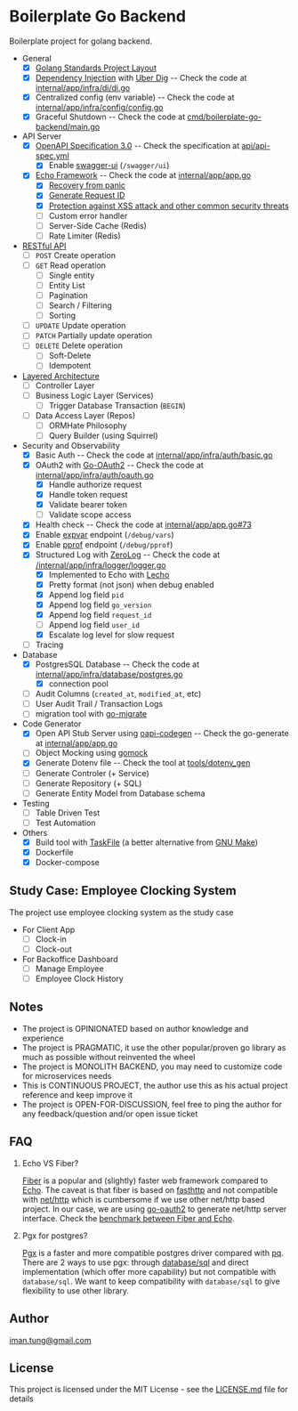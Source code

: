 # Boilerplate Go Backend

Boilerplate project for golang backend. 

- General
  - [x] [Golang Standards Project Layout](https://github.com/golang-standards/project-layout)
  - [x] [Dependency Injection](https://en.wikipedia.org/wiki/Dependency_injection) with [Uber Dig](https://github.com/uber-go/dig) -- Check the code at [internal/app/infra/di/di.go](internal/app/infra/di/di.go)
  - [x] Centralized config (env variable) -- Check the code at [internal/app/infra/config/config.go](internal/app/infra/config/config.go)
  - [x] Graceful Shutdown -- Check the code at [cmd/boilerplate-go-backend/main.go](cmd/boilerplate-go-backend/main.go)
- API Server
  - [x] [OpenAPI Specification 3.0](https://swagger.io/resources/open-api/) -- Check the specification at [api/api-spec.yml](api/api-spec.yml)
    - [x] Enable [swagger-ui](https://github.com/swagger-api/swagger-ui) (`/swagger/ui`)
  - [x] [Echo Framework](https://echo.labstack.com/)  -- Check the code at [internal/app/app.go](internal/app/app.go)
    - [x] [Recovery from panic](https://echo.labstack.com/docs/middleware/recover)
    - [x] [Generate Request ID](https://echo.labstack.com/docs/middleware/request-id)
    - [x] [Protection against XSS attack and other common security threats](https://echo.labstack.com/docs/middleware/secure)
    - [ ] Custom error handler
    - [ ] Server-Side Cache (Redis)
    - [ ] Rate Limiter (Redis)
- [RESTful API](https://en.wikipedia.org/wiki/REST)
  - [ ] `POST` Create operation 
  - [ ] `GET` Read operation 
    - [ ] Single entity
    - [ ] Entity List
    - [ ] Pagination
    - [ ] Search / Filtering
    - [ ] Sorting
  - [ ] `UPDATE` Update operation
  - [ ] `PATCH` Partially update operation
  - [ ] `DELETE` Delete operation
    - [ ] Soft-Delete
    - [ ] Idempotent
- [Layered Architecture](https://herbertograca.com/2017/08/03/layered-architecture/)
   -  [ ] Controller Layer 
   -  [ ] Business Logic Layer (Services)
      - [ ] Trigger Database Transaction (`BEGIN`) 
   -  [ ] Data Access Layer (Repos)
      - [ ] ORMHate Philosophy
      - [ ] Query Builder (using Squirrel)
- Security and Observability
  - [x] Basic Auth -- Check the code at [internal/app/infra/auth/basic.go](internal/app/infra/auth/basic.go)
  - [x] OAuth2 with [Go-OAuth2](https://github.com/go-oauth2/oauth2) -- Check the code at [internal/app/infra/auth/oauth.go](internal/app/infra/auth/oauth.go)
    - [x] Handle authorize request
    - [x] Handle token request
    - [x] Validate bearer token
    - [ ] Validate scope access
  - [x] Health check -- Check the code at [internal/app/app.go#73](internal/app/app.go#73)
  - [x] Enable [expvar](https://pkg.go.dev/expvar) endpoint (`/debug/vars`) 
  - [x] Enable [pprof](https://pkg.go.dev/net/http/pprof) endpoint (`/debug/pprof`)
  - [x] Structured Log with [ZeroLog](https://github.com/rs/zerolog) -- Check the code at [/internal/app/infra/logger/logger.go](/internal/app/infra/logger/logger.go)
    - [x] Implemented to Echo with [Lecho](https://github.com/ziflex/lecho) 
    - [x] Pretty format (not json) when debug enabled
    - [x] Append log field `pid` 
    - [x] Append log field `go_version`
    - [x] Append log field `request_id`
    - [ ] Append log field `user_id`
    - [x] Escalate log level for slow request
  - [ ] Tracing
- Database
  - [x] PostgresSQL Database -- Check the code at [internal/app/infra/database/postgres.go](internal/app/infra/database/postgres.go)
    - [x] connection pool 
  - [ ] Audit Columns (`created_at`, `modified_at`, etc)
  - [ ] User Audit Trail / Transaction Logs
  - [ ] migration tool with [go-migrate](https://github.com/golang-migrate/migrate)
- Code Generator
  - [x] Open API Stub Server using [oapi-codegen](github.com/deepmap/oapi-codegen) -- Check the go-generate at [internal/app/app.go](internal/app/app.go) 
  - [ ] Object Mocking using [gomock](https://github.com/uber-go/mock)
  - [x] Generate Dotenv file -- Check the tool at [tools/dotenv_gen](tools/dotenv_gen/README.md)
  - [ ] Generate Controler (+ Service) 
  - [ ] Generate Repository (+ SQL) 
  - [ ] Generate Entity Model from Database schema
- Testing
  - [ ] Table Driven Test
  - [ ] Test Automation
- Others
  - [x] Build tool with [TaskFile](https://taskfile.dev/) (a better alternative from [GNU Make](https://www.gnu.org/software/make/))
  - [x] Dockerfile 
  - [x] Docker-compose

## Study Case: Employee Clocking System

The project use employee clocking system as the study case
- For Client App 
  - [ ] Clock-in
  - [ ] Clock-out
- For Backoffice Dashboard
  - [ ] Manage Employee
  - [ ] Employee Clock History

## Notes 

- The project is OPINIONATED based on author knowledge and experience
- The project is PRAGMATIC, it use the other popular/proven go library as much as possible without reinvented the wheel
- The project is MONOLITH BACKEND, you may need to customize code for microservices needs
- This is CONTINUOUS PROJECT, the author use this as his actual project reference and keep improve it
- The project is OPEN-FOR-DISCUSSION, feel free to ping the author for any feedback/question and/or open issue ticket

## FAQ

1. Echo VS Fiber? 

    [Fiber](https://github.com/gofiber/fiber) is a popular and (slightly) faster web framework compared to [Echo](https://echo.labstack.com/). The caveat is that fiber is based on [fasthttp](https://github.com/valyala/fasthttp) and not compatible with [net/http](https://pkg.go.dev/net/http) which is cumbersome if we use other net/http based project. In our case, we are using [go-oauth2](https://github.com/go-oauth2/oauth2) to generate net/http server interface. Check the [benchmark between Fiber and Echo](https://medium.com/deno-the-complete-reference/go-gin-vs-fiber-vs-echo-how-much-performance-difference-is-really-there-for-a-real-world-use-1ed29d6a3e4d).

2. Pgx for postgres? 

    [Pgx](https://github.com/jackc/pgx) is a faster and more compatible postgres driver compared with [pq](https://github.com/lib/pq). There are 2 ways to use pgx: through [database/sql](https://pkg.go.dev/database/sql) and direct implementation (which offer more capability) but not compatible with `database/sql`. We want to keep compatibility with `database/sql` to give flexibility to use other library.

## Author

<iman.tung@gmail.com>


## License

This project is licensed under the MIT License - see the [LICENSE.md](LICENSE.md) file for details